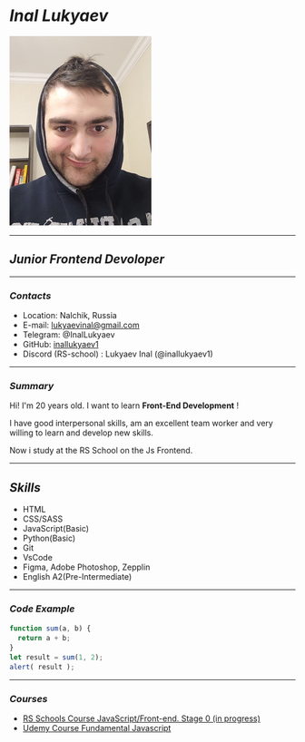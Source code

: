 # ***Inal Lukyaev***
![avatar](my_photo.png)

*****

## ***Junior Frontend Devoloper***

*****

### ***Contacts***

* Location: Nalchik, Russia
* E-mail: lukyaevinal@gmail.com
* Telegram: @InalLukyaev
* GitHub: [ inallukyaev1 ](https://github.com/inallukyaev1)
* Discord (RS-school) : Lukyaev Inal (@inallukyaev1)

***** 

### ***Summary***

Hi! I'm 20 years old.
 I want to learn **Front-End Development** ! 

 I have good interpersonal skills, am an excellent team worker and very willing to learn and develop new skills.

 Now i  study at the  RS School on the  Js Frontend.

*****

## ***Skills***
* HTML
* CSS/SASS
* JavaScript(Basic)
* Python(Basic)
* Git
* VsCode
* Figma, Adobe Photoshop, Zepplin
* English A2(Pre-Intermediate)

****

### ***Code Example***

````Javascript
function sum(a, b) {
  return a + b;
}
let result = sum(1, 2);
alert( result );
````

****

### ***Courses***
* [RS Schools Course JavaScript/Front-end. Stage 0 (in progress)](https://rs.school/)
* [Udemy Course Fundamental Javascript ](https://www.udemy.com/course/fundamental-javascript/)













